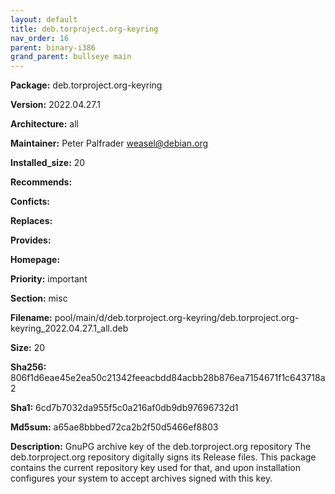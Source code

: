 ```yaml
---
layout: default
title: deb.torproject.org-keyring
nav_order: 16
parent: binary-i386
grand_parent: bullseye main
---
```


**Package:** deb.torproject.org-keyring

**Version:** 2022.04.27.1

**Architecture:**  all

**Maintainer:**  Peter Palfrader <weasel@debian.org>

**Installed_size:**  20

**Recommends:**  

**Conficts:**  

**Replaces:**  

**Provides:**  

**Homepage:**  []()

**Priority:**  important

**Section:** misc

**Filename:**  pool/main/d/deb.torproject.org-keyring/deb.torproject.org-keyring_2022.04.27.1_all.deb

**Size:**  20

**Sha256:**  806f1d6eae45e2ea50c21342feeacbdd84acbb28b876ea7154671f1c643718a2

**Sha1:**  6cd7b7032da955f5c0a216af0db9db97696732d1

**Md5sum:**  a65ae8bbbed72ca2b2f50d5466ef8803

**Description:** GnuPG archive key of the deb.torproject.org repository
 The deb.torproject.org repository digitally signs its Release
 files. This package contains the current repository key used for
 that, and upon installation configures your system to accept archives
 signed with this key.


